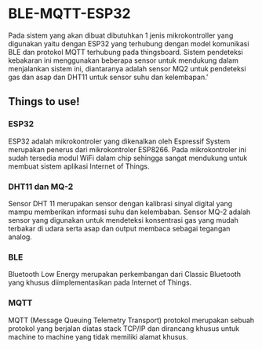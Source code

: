 # BLE-MQTT-ESP32

Pada sistem yang akan dibuat dibutuhkan 1 jenis mikrokontroller yang digunakan yaitu dengan ESP32 yang terhubung dengan model komunikasi BLE dan protokol MQTT terhubung pada thingsboard. Sistem pendeteksi kebakaran ini menggunakan beberapa sensor untuk mendukung dalam menjalankan sistem ini, diantaranya adalah sensor MQ2 untuk pendeteksi gas dan asap dan DHT11 untuk sensor suhu dan kelembapan.'

## Things to use!

### ESP32

ESP32 adalah mikrokontroler yang dikenalkan oleh Espressif System merupakan penerus dari mikrokontroler ESP8266. Pada mikrokontroler ini sudah tersedia modul WiFi dalam chip sehingga sangat mendukung untuk membuat sistem aplikasi Internet of Things.

### DHT11 dan MQ-2

Sensor DHT 11 merupakan sensor dengan kalibrasi sinyal digital yang mampu memberikan informasi suhu dan kelembaban. Sensor MQ-2 adalah sensor yang digunakan untuk mendeteksi konsentrasi gas yang mudah terbakar di udara serta asap dan output membaca sebagai tegangan analog.

### BLE

Bluetooth Low Energy merupakan perkembangan dari Classic Bluetooth yang khusus diimplementasikan pada Internet of Things.

### MQTT

MQTT (Message Queuing Telemetry Transport) protokol merupakan sebuah protokol yang berjalan diatas stack TCP/IP dan dirancang khusus untuk machine to machine yang tidak memiliki alamat khusus.
